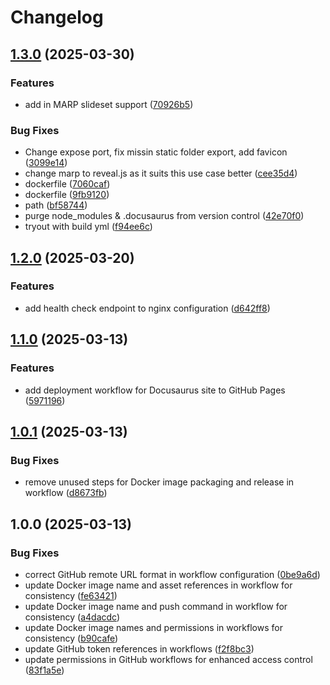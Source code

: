 # Changelog

## [1.3.0](https://github.com/pvarki/Docusaurus-docs/compare/v1.2.0...v1.3.0) (2025-03-30)


### Features

* add in MARP slideset support ([70926b5](https://github.com/pvarki/Docusaurus-docs/commit/70926b5d48d747c152d55f477d24be7c6c4cdb3b))


### Bug Fixes

* Change expose port, fix missin static folder export, add favicon ([3099e14](https://github.com/pvarki/Docusaurus-docs/commit/3099e14c055cb0dc8671d396ee3bd0cb383d0391))
* change marp to reveal.js as it suits this use case better ([cee35d4](https://github.com/pvarki/Docusaurus-docs/commit/cee35d492ecd9cb0b129b28c472695234fb24f7a))
* dockerfile ([7060caf](https://github.com/pvarki/Docusaurus-docs/commit/7060caf317d62eb8c1a74b6007ed1b51ae3a6ad7))
* dockerfile ([9fb9120](https://github.com/pvarki/Docusaurus-docs/commit/9fb91201b6a9d2c186fbfb5021bcc1efc7c638f0))
* path ([bf58744](https://github.com/pvarki/Docusaurus-docs/commit/bf58744b5b6f9febc0da850d17b0c9c051cebbdf))
* purge node_modules & .docusaurus from version control ([42e70f0](https://github.com/pvarki/Docusaurus-docs/commit/42e70f01e2f21b0d57d9dfc231d28b727ad82080))
* tryout with build yml ([f94ee6c](https://github.com/pvarki/Docusaurus-docs/commit/f94ee6cb897c1449f3e978c63919f8f1ff2230fd))

## [1.2.0](https://github.com/pvarki/Docusaurus-docs/compare/v1.1.0...v1.2.0) (2025-03-20)


### Features

* add health check endpoint to nginx configuration ([d642ff8](https://github.com/pvarki/Docusaurus-docs/commit/d642ff80fe7278af6822745de829e158e6cf3dbf))

## [1.1.0](https://github.com/pvarki/Docusaurus-docs/compare/v1.0.1...v1.1.0) (2025-03-13)


### Features

* add deployment workflow for Docusaurus site to GitHub Pages ([5971196](https://github.com/pvarki/Docusaurus-docs/commit/5971196f906685e5df97366fc3f17a9dfe42c2ab))

## [1.0.1](https://github.com/pvarki/Docusaurus-docs/compare/v1.0.0...v1.0.1) (2025-03-13)


### Bug Fixes

* remove unused steps for Docker image packaging and release in workflow ([d8673fb](https://github.com/pvarki/Docusaurus-docs/commit/d8673fb8dcbaa7d1e3e25f66c9b9d40e131a6719))

## 1.0.0 (2025-03-13)


### Bug Fixes

* correct GitHub remote URL format in workflow configuration ([0be9a6d](https://github.com/pvarki/Docusaurus-docs/commit/0be9a6d7378a51106711b2df03328370340d8d18))
* update Docker image name and asset references in workflow for consistency ([fe63421](https://github.com/pvarki/Docusaurus-docs/commit/fe634218bd5dc76c9b21fd71217a9c3c4ee0db8c))
* update Docker image name and push command in workflow for consistency ([a4dacdc](https://github.com/pvarki/Docusaurus-docs/commit/a4dacdc5f8ca07f4433a352e971de2fb1bddbd63))
* update Docker image names and permissions in workflows for consistency ([b90cafe](https://github.com/pvarki/Docusaurus-docs/commit/b90cafe9110c8ffbc9780b58acf1c9edf1b15b5f))
* update GitHub token references in workflows ([f2f8bc3](https://github.com/pvarki/Docusaurus-docs/commit/f2f8bc3e61fe7f56c9aeb3157df21154eced2fac))
* update permissions in GitHub workflows for enhanced access control ([83f1a5e](https://github.com/pvarki/Docusaurus-docs/commit/83f1a5e8631a4ff4cb098294db830d0c6d52a14d))
